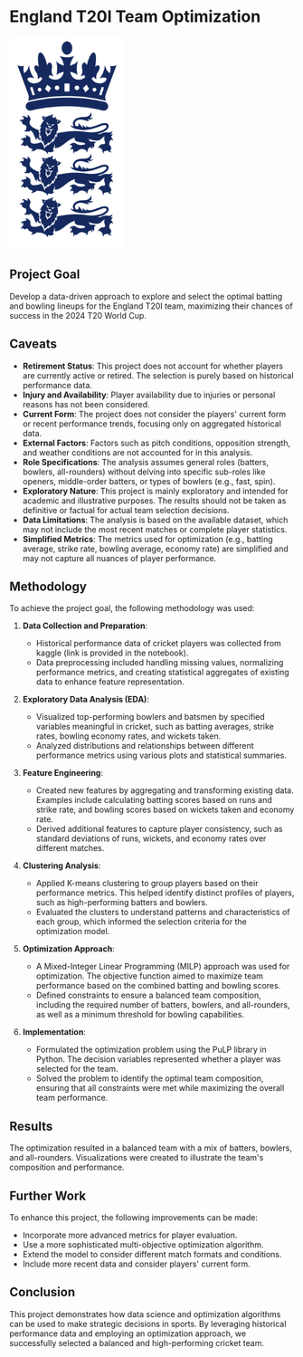 # England T20I Team Optimization

<img src="England_cricket_team_logo.svg.png" alt="England Logo" width="200"/>

## Project Goal

Develop a data-driven approach to explore and select the optimal batting and bowling lineups for the England T20I team, maximizing their chances of success in the 2024 T20 World Cup.

## Caveats

* **Retirement Status**: This project does not account for whether players are currently active or retired. The selection is purely based on historical performance data.
* **Injury and Availability**: Player availability due to injuries or personal reasons has not been considered.
* **Current Form**: The project does not consider the players' current form or recent performance trends, focusing only on aggregated historical data.
* **External Factors**: Factors such as pitch conditions, opposition strength, and weather conditions are not accounted for in this analysis.
* **Role Specifications**: The analysis assumes general roles (batters, bowlers, all-rounders) without delving into specific sub-roles like openers, middle-order batters, or types of bowlers (e.g., fast, spin).
* **Exploratory Nature**: This project is mainly exploratory and intended for academic and illustrative purposes. The results should not be taken as definitive or factual for actual team selection decisions.
* **Data Limitations**: The analysis is based on the available dataset, which may not include the most recent matches or complete player statistics.
* **Simplified Metrics**: The metrics used for optimization (e.g., batting average, strike rate, bowling average, economy rate) are simplified and may not capture all nuances of player performance.

## Methodology

To achieve the project goal, the following methodology was used:

1. **Data Collection and Preparation**: 
   - Historical performance data of cricket players was collected from kaggle (link is provided in the notebook).
   - Data preprocessing included handling missing values, normalizing performance metrics, and creating statistical aggregates of existing data to enhance feature representation.

2. **Exploratory Data Analysis (EDA)**:
   - Visualized top-performing bowlers and batsmen by specified variables meaningful in cricket, such as batting averages, strike rates, bowling economy rates, and wickets taken.
   - Analyzed distributions and relationships between different performance metrics using various plots and statistical summaries.

3. **Feature Engineering**:
   - Created new features by aggregating and transforming existing data. Examples include calculating batting scores based on runs and strike rate, and bowling scores based on wickets taken and economy rate.
   - Derived additional features to capture player consistency, such as standard deviations of runs, wickets, and economy rates over different matches.

4. **Clustering Analysis**:
   - Applied K-means clustering to group players based on their performance metrics. This helped identify distinct profiles of players, such as high-performing batters and bowlers.
   - Evaluated the clusters to understand patterns and characteristics of each group, which informed the selection criteria for the optimization model.

5. **Optimization Approach**:
   - A Mixed-Integer Linear Programming (MILP) approach was used for optimization. The objective function aimed to maximize team performance based on the combined batting and bowling scores.
   - Defined constraints to ensure a balanced team composition, including the required number of batters, bowlers, and all-rounders, as well as a minimum threshold for bowling capabilities.

6. **Implementation**:
   - Formulated the optimization problem using the PuLP library in Python. The decision variables represented whether a player was selected for the team.
   - Solved the problem to identify the optimal team composition, ensuring that all constraints were met while maximizing the overall team performance.

  
## Results
The optimization resulted in a balanced team with a mix of batters, bowlers, and all-rounders. Visualizations were created to illustrate the team's composition and performance.

## Further Work
To enhance this project, the following improvements can be made:

- Incorporate more advanced metrics for player evaluation.
- Use a more sophisticated multi-objective optimization algorithm.
- Extend the model to consider different match formats and conditions.
- Include more recent data and consider players' current form.

## Conclusion
This project demonstrates how data science and optimization algorithms can be used to make strategic decisions in sports. By leveraging historical performance data and employing an optimization approach, we successfully selected a balanced and high-performing cricket team.
